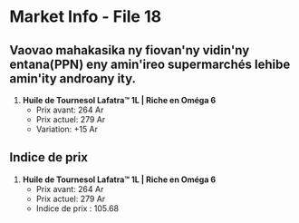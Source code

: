 # Market Info - File 18

## Vaovao mahakasika ny fiovan'ny vidin'ny entana(PPN) eny amin'ireo supermarchés lehibe amin'ity androany ity.

1. **Huile de Tournesol Lafatra™ 1L | Riche en Oméga 6**
   - Prix avant: 264 Ar
   - Prix actuel: 279 Ar
   - Variation: +15 Ar



## Indice de prix

1. **Huile de Tournesol Lafatra™ 1L | Riche en Oméga 6**
   - Prix avant: 264 Ar
   - Prix actuel: 279 Ar
   - Indice de prix : 105.68

